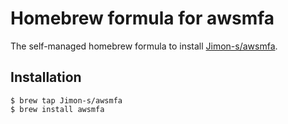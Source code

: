 # Homebrew formula for awsmfa
The self-managed homebrew formula to install [Jimon-s/awsmfa](https://github.com/Jimon-s/awsmfa).

## Installation
```
$ brew tap Jimon-s/awsmfa
$ brew install awsmfa
```
